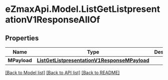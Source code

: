 
# eZmaxApi.Model.ListGetListpresentationV1ResponseAllOf

## Properties

Name | Type | Description | Notes
------------ | ------------- | ------------- | -------------
**MPayload** | [**ListGetListpresentationV1ResponseMPayload**](ListGetListpresentationV1ResponseMPayload.md) |  | 

[[Back to Model list]](../README.md#documentation-for-models)
[[Back to API list]](../README.md#documentation-for-api-endpoints)
[[Back to README]](../README.md)

